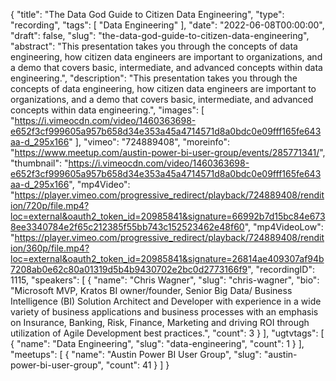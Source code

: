 {
  "title": "The Data God Guide to Citizen Data Engineering",
  "type": "recording",
  "tags": [
    "Data Engineering"
  ],
  "date": "2022-06-08T00:00:00",
  "draft": false,
  "slug": "the-data-god-guide-to-citizen-data-engineering",
  "abstract": "This presentation takes you through the concepts of data engineering, how citizen data engineers are important to organizations, and a demo that covers basic, intermediate, and advanced concepts within data engineering.",
  "description": "This presentation takes you through the concepts of data engineering, how citizen data engineers are important to organizations, and a demo that covers basic, intermediate, and advanced concepts within data engineering.",
  "images": [
    "https://i.vimeocdn.com/video/1460363698-e652f3cf999605a957b658d34e353a45a4714571d8a0bdc0e09fff165fe643aa-d_295x166"
  ],
  "vimeo": "724889408",
  "moreinfo": "https://www.meetup.com/austin-power-bi-user-group/events/285771341/",
  "thumbnail": "https://i.vimeocdn.com/video/1460363698-e652f3cf999605a957b658d34e353a45a4714571d8a0bdc0e09fff165fe643aa-d_295x166",
  "mp4Video": "https://player.vimeo.com/progressive_redirect/playback/724889408/rendition/720p/file.mp4?loc=external&oauth2_token_id=20985841&signature=66992b7d15bc84e6738ee3340784e2f65c212385f55bb743c152523462e48f60",
  "mp4VideoLow": "https://player.vimeo.com/progressive_redirect/playback/724889408/rendition/360p/file.mp4?loc=external&oauth2_token_id=20985841&signature=26814ae409307af94b7208ab0e62c80a01319d5b4b9430702e2bc0d2773166f9",
  "recordingID": 1115,
  "speakers": [
    {
      "name": "Chris Wagner",
      "slug": "chris-wagner",
      "bio": "Microsoft MVP, Kratos BI owner/founder, Senior Big Data/ Business Intelligence (BI) Solution Architect and Developer with experience in a wide variety of business applications and business processes with an emphasis on Insurance, Banking, Risk, Finance, Marketing and driving ROI through utilization of Agile Development best practices.",
      "count": 3
    }
  ],
  "ugtvtags": [
    {
      "name": "Data Engineering",
      "slug": "data-engineering",
      "count": 1
    }
  ],
  "meetups": [
    {
      "name": "Austin Power BI User Group",
      "slug": "austin-power-bi-user-group",
      "count": 41
    }
  ]
}